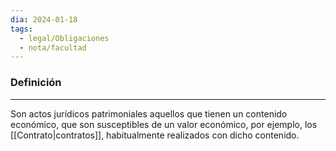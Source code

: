 ```yaml
---
dia: 2024-01-18
tags:
  - legal/Obligaciones
  - nota/facultad
---
```

### Definición
---
Son actos jurídicos patrimoniales aquellos que tienen un contenido económico, que son susceptibles de un valor económico, por ejemplo, los [[Contrato|contratos]], habitualmente realizados con dicho contenido.